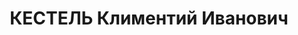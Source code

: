 ---
title: КЕСТЕЛЬ Климентий Иванович
description: "народився 1900, уродженець с. Республіканське Дніпропетровської обл.,\
  \ німець, виключений із членів ВКП/б/ в 1937 р. \n  Проживав у м. Христинівка. Працював\
  \ заст. Голови РКК. \n  Засуджений 25 грудня 1937 р. ВС СРСР до ВМП. \n  Реабілітований\
  \ 4 квітня 1956 р. ВС СРСР."
---